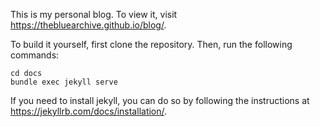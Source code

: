 This is my personal blog. To view it, visit https://thebluearchive.github.io/blog/.

To build it yourself, first clone the repository. Then, run the following commands:

```
cd docs
bundle exec jekyll serve
```

If you need to install jekyll, you can do so by following the instructions at https://jekyllrb.com/docs/installation/.
